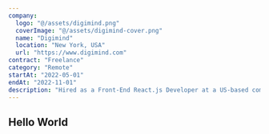 ```yaml
---
company:
  logo: "@/assets/digimind.png"
  coverImage: "@/assets/digimind-cover.png"
  name: "Digimind"
  location: "New York, USA"
  url: "https://www.digimind.com"
contract: "Freelance"
category: "Remote"
startAt: "2022-05-01"
endAt: "2022-11-01"
description: "Hired as a Front-End React.js Developer at a US-based company, built UI/UX from Figma to React.js, designed internal design guidelines for local components, and optimized website speed using Redux and IndexedDB"
---
```


## Hello World
